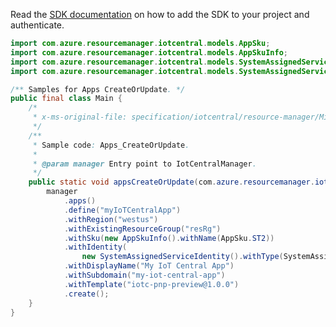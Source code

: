 Read the [SDK documentation](https://github.com/Azure/azure-sdk-for-java/blob/azure-resourcemanager-iotcentral_1.0.0/sdk/iotcentral/azure-resourcemanager-iotcentral/README.md) on how to add the SDK to your project and authenticate.

```java
import com.azure.resourcemanager.iotcentral.models.AppSku;
import com.azure.resourcemanager.iotcentral.models.AppSkuInfo;
import com.azure.resourcemanager.iotcentral.models.SystemAssignedServiceIdentity;
import com.azure.resourcemanager.iotcentral.models.SystemAssignedServiceIdentityType;

/** Samples for Apps CreateOrUpdate. */
public final class Main {
    /*
     * x-ms-original-file: specification/iotcentral/resource-manager/Microsoft.IoTCentral/stable/2021-06-01/examples/Apps_CreateOrUpdate.json
     */
    /**
     * Sample code: Apps_CreateOrUpdate.
     *
     * @param manager Entry point to IotCentralManager.
     */
    public static void appsCreateOrUpdate(com.azure.resourcemanager.iotcentral.IotCentralManager manager) {
        manager
            .apps()
            .define("myIoTCentralApp")
            .withRegion("westus")
            .withExistingResourceGroup("resRg")
            .withSku(new AppSkuInfo().withName(AppSku.ST2))
            .withIdentity(
                new SystemAssignedServiceIdentity().withType(SystemAssignedServiceIdentityType.SYSTEM_ASSIGNED))
            .withDisplayName("My IoT Central App")
            .withSubdomain("my-iot-central-app")
            .withTemplate("iotc-pnp-preview@1.0.0")
            .create();
    }
}
```

